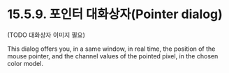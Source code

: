# 15.5.9. 포인터 대화상자(Pointer dialog)

(TODO 대화상자 이미지 필요)

This dialog offers you, in a same window, in real time, the position of the mouse pointer, and the channel values of the pointed pixel, in the chosen color model.